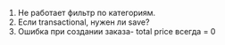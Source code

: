 1. Не работает фильтр по категориям.
2. Если transactional, нужен ли save?
3. Ошибка при создании заказа- total price всегда = 0

